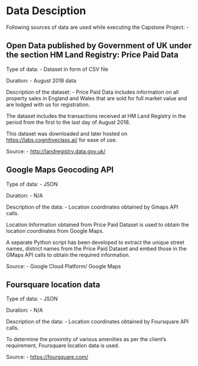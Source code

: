# Data Desciption

Following sources of data are used while executing the Capstone Project: -

## Open Data published by Government of UK under the section HM Land Registry: Price Paid Data

Type of data: -
Dataset in form of CSV file

Duration: - 
August 2018 data

Description of the dataset: -
Price Paid Data includes information on all property sales in England and Wales that are sold for full market value and are lodged with us for registration.

The dataset includes the transactions received at HM Land Registry in the period from the first to the last day of August 2018.

This dataset was downloaded and later hosted on https://labs.cognitiveclass.ai/ for ease of use.

Source: -
http://landregistry.data.gov.uk/


## Google Maps Geocoding API 

Type of data: -
JSON

Duration: - 
N/A

Description of the data: -
Location coordinates obtained by Gmaps API calls.

Location Information obtained from Price Paid Dataset is used to obtain the location coordinates from Google Maps.

A separate Python script has been developed to extract the unique street names, district names from the Price Paid Dataset and embed those in the GMaps API calls to obtain the required information.

Source: -
Google Cloud Platform/ Google Maps


## Foursquare location data

Type of data: -
JSON

Duration: - 
N/A

Description of the data: -
Location coordinates obtained by Foursquare API calls.

To determine the proximity of various amenities as per the client’s requirement, Foursquare location data is used.

Source: -
https://foursquare.com/

